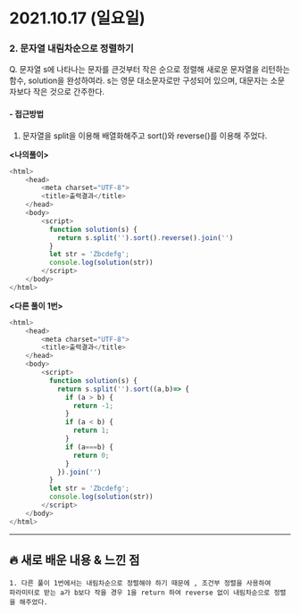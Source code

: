 # 2021.10.17 (일요일)
### **2. 문자열 내림차순으로 정렬하기**

Q. 문자열 s에 나타나는 문자를 큰것부터 작은 순으로 정렬해 새로운 문자열을 리턴하는 함수, solution을 완성하여라.
   s는 영문 대소문자로만 구성되어 있으며, 대문자는 소문자보다 작은 것으로 간주한다.

#### -  접근방법

1. 문자열을 split을 이용해 배열화해주고 sort()와 reverse()를 이용해 주었다.

**<나의풀이>**
```javascript
<html>
    <head>
        <meta charset="UTF-8">
        <title>출력결과</title>
    </head>
    <body>
        <script>
          function solution(s) {
            return s.split('').sort().reverse().join('')
          }
          let str = 'Zbcdefg';
          console.log(solution(str))
        </script>
    </body>
</html>
```

**<다른 풀이 1번>**
```javascript
<html>
    <head>
        <meta charset="UTF-8">
        <title>출력결과</title>
    </head>
    <body>
        <script>
          function solution(s) {
            return s.split('').sort((a,b)=> {
              if (a > b) {
                return -1;
              } 
              if (a < b) {
                return 1;
              }
              if (a===b) {
                return 0;
              }
            }).join('')
          }
          let str = 'Zbcdefg';
          console.log(solution(str))
        </script>
    </body>
</html>
```


---
##  **🔥 새로 배운 내용 & 느낀 점**
    1. 다른 풀이 1번에서는 내림차순으로 정렬해야 하기 때문에 , 조건부 정렬을 사용하여 
    파라미터로 받는 a가 b보다 작을 경우 1을 return 하여 reverse 없이 내림차순으로 정렬을 해주었다. 
       